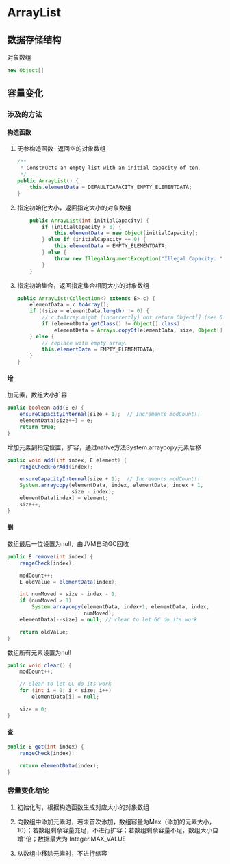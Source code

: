 # ArrayList

## 数据存储结构

对象数组

```java
new Object[]
```



## 容量变化

### 涉及的方法

#### 构造函数

1. 无参构造函数- 返回空的对象数组

    ```java
    /**
     * Constructs an empty list with an initial capacity of ten.
     */
    public ArrayList() {
        this.elementData = DEFAULTCAPACITY_EMPTY_ELEMENTDATA;
    }
    ```



2. 指定初始化大小，返回指定大小的对象数组

    ```java
        public ArrayList(int initialCapacity) {
            if (initialCapacity > 0) {
                this.elementData = new Object[initialCapacity];
            } else if (initialCapacity == 0) {
                this.elementData = EMPTY_ELEMENTDATA;
            } else {
                throw new IllegalArgumentException("Illegal Capacity: "+ initialCapacity);
            }
        }
    ```



3. 指定初始集合，返回指定集合相同大小的对象数组

    ```java
    public ArrayList(Collection<? extends E> c) {
        elementData = c.toArray();
        if ((size = elementData.length) != 0) {
            // c.toArray might (incorrectly) not return Object[] (see 6260652)
            if (elementData.getClass() != Object[].class)
                elementData = Arrays.copyOf(elementData, size, Object[].class);
        } else {
            // replace with empty array.
            this.elementData = EMPTY_ELEMENTDATA;
        }
    }
    ```

#### 增

加元素，数组大小扩容

```java
public boolean add(E e) {
    ensureCapacityInternal(size + 1);  // Increments modCount!!
    elementData[size++] = e;
    return true;
}
```

增加元素到指定位置，扩容，通过native方法System.arraycopy元素后移

```java
public void add(int index, E element) {
    rangeCheckForAdd(index);

    ensureCapacityInternal(size + 1);  // Increments modCount!!
    System.arraycopy(elementData, index, elementData, index + 1,
                     size - index);
    elementData[index] = element;
    size++;
}
```



#### 删

数组最后一位设置为null，由JVM自动GC回收

```java
public E remove(int index) {
    rangeCheck(index);

    modCount++;
    E oldValue = elementData(index);

    int numMoved = size - index - 1;
    if (numMoved > 0)
        System.arraycopy(elementData, index+1, elementData, index,
                         numMoved);
    elementData[--size] = null; // clear to let GC do its work

    return oldValue;
}
```

数组所有元素设置为null

```java
public void clear() {
    modCount++;

    // clear to let GC do its work
    for (int i = 0; i < size; i++)
        elementData[i] = null;

    size = 0;
}
```



#### 查

```java
public E get(int index) {
    rangeCheck(index);

    return elementData(index);
}
```



### 容量变化结论

1. 初始化时，根据构造函数生成对应大小的对象数组

2. 向数组中添加元素时，若未首次添加，数组容量为Max（添加的元素大小，10）；若数组剩余容量充足，不进行扩容；若数组剩余容量不足，数组大小自增1倍；数据最大为 Integer.MAX_VALUE

3. 从数组中移除元素时，不进行缩容